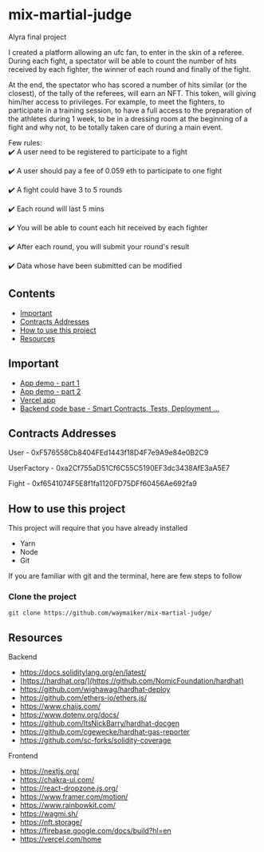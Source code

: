 # mix-martial-judge

Alyra final project

I created a platform allowing an ufc fan, to enter in the skin of a referee.
During each fight, a spectator will be able to count the number of hits received by each fighter, the winner of each round and finally of the fight.

At the end, the spectator who has scored a number of hits similar (or the closest), of the tally of the referees, will earn an NFT. 
This token, will giving him/her access to privileges. For example, to meet the fighters, to participate in a training session, to have a full access to the preparation of the athletes during 1 week, to be in a dressing room at the beginning of a fight and why not, to be totally taken care of during a main event.

Few rules:  
✔️ A user need to be registered to participate to a fight

✔️ A user should pay a fee of 0.059 eth to participate to one fight

✔️ A fight could have 3 to 5 rounds

✔️ Each round will last 5 mins

✔️ You will be able to count each hit received by each fighter

✔️ After each round, you will submit your round's result

✔️ Data whose have been submitted can be modified

## Contents
- [Important](#important)
- [Contracts Addresses](#contracts-addresses)
- [How to use this project](#how-to-use-this-project)
- [Resources](#resources)

## Important

- [App demo - part 1]()
- [App demo - part 2]()
- [Vercel app](https://mix-martial-judge.vercel.app/)
- [Backend code base - Smart Contracts, Tests, Deployment ...](https://github.com/waymaiker/mix-martial-judge/tree/master/backend)

## Contracts Addresses
User - 0xF576558Cb8404FEd1443f18D4F7e9A9e84e0B2C9

UserFactory - 0xa2Cf755aD51Cf6C55C5190EF3dc3438AfE3aA5E7

Fight - 0xf6541074F5E8f1fa1120FD75DFf60456Ae692fa9

## How to use this project
This project will require that you have already installed
* Yarn
* Node
* Git

If you are familiar with git and the terminal, here are few steps to follow

### Clone the project
```shell
git clone https://github.com/waymaiker/mix-martial-judge/
```

## Resources
Backend
* https://docs.soliditylang.org/en/latest/
* [https://hardhat.org/](https://github.com/NomicFoundation/hardhat)
* https://github.com/wighawag/hardhat-deploy
* https://github.com/ethers-io/ethers.js/
* https://www.chaijs.com/
* https://www.dotenv.org/docs/
* https://github.com/ItsNickBarry/hardhat-docgen
* https://github.com/cgewecke/hardhat-gas-reporter
* https://github.com/sc-forks/solidity-coverage

Frontend
* https://nextjs.org/
* https://chakra-ui.com/
* https://react-dropzone.js.org/
* https://www.framer.com/motion/
* https://www.rainbowkit.com/
* https://wagmi.sh/
* https://nft.storage/
* https://firebase.google.com/docs/build?hl=en
* https://vercel.com/home
